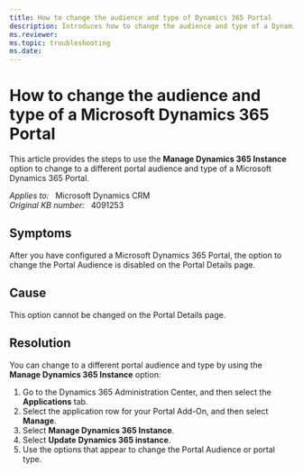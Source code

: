 ```yaml
---
title: How to change the audience and type of Dynamics 365 Portal
description: Introduces how to change the audience and type of a Dynamics 365 Portal.
ms.reviewer: 
ms.topic: troubleshooting
ms.date: 
---
```

# How to change the audience and type of a Microsoft Dynamics 365 Portal

This article provides the steps to use the **Manage Dynamics 365 Instance** option to change to a different portal audience and type of a Microsoft Dynamics 365 Portal.

_Applies to:_ &nbsp; Microsoft Dynamics CRM  
_Original KB number:_ &nbsp; 4091253

## Symptoms

After you have configured a Microsoft Dynamics 365 Portal, the option to change the Portal Audience is disabled on the Portal Details page.

## Cause

This option cannot be changed on the Portal Details page.

## Resolution

You can change to a different portal audience and type by using the **Manage Dynamics 365 Instance** option:

1. Go to the Dynamics 365 Administration Center, and then select the **Applications** tab.
2. Select the application row for your Portal Add-On, and then select **Manage**.
3. Select **Manage Dynamics 365 Instance**.
4. Select **Update Dynamics 365 instance**.
5. Use the options that appear to change the Portal Audience or portal type.
